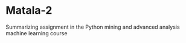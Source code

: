 # Matala-2
Summarizing assignment in the Python mining and advanced analysis machine learning course
